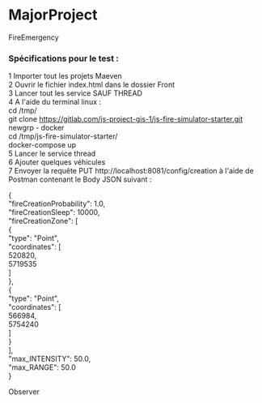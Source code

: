 # MajorProject
FireEmergency

### Spécifications pour le test :
1 Importer tout les projets Maeven  
2 Ouvrir le fichier index.html dans le dossier Front  
3 Lancer tout les service SAUF THREAD  
4 A l'aide du terminal linux :  
cd /tmp/  
git clone https://gitlab.com/js-project-gis-1/js-fire-simulator-starter.git  
newgrp - docker  
cd /tmp/js-fire-simulator-starter/  
docker-compose up  
5 Lancer le service thread  
6 Ajouter quelques véhicules  
7 Envoyer la requête PUT http://localhost:8081/config/creation à l'aide de Postman contenant le Body JSON suivant :  
  
{  
    "fireCreationProbability": 1.0,  
    "fireCreationSleep": 10000,  
    "fireCreationZone": [  
        {  
            "type": "Point",  
            "coordinates": [  
                520820,  
                5719535  
            ]  
        },  
        {  
            "type": "Point",  
            "coordinates": [  
                566984,  
                5754240  
            ]  
        }  
    ],  
    "max_INTENSITY": 50.0,  
    "max_RANGE": 50.0  
}  
  
Observer  
 
